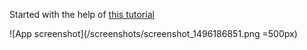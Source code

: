 Started with the help of [this tutorial](https://adityaladwa.wordpress.com/2016/05/11/dagger-2-and-mvp-architecture/)

![App screenshot](/screenshots/screenshot_1496186851.png =500px)